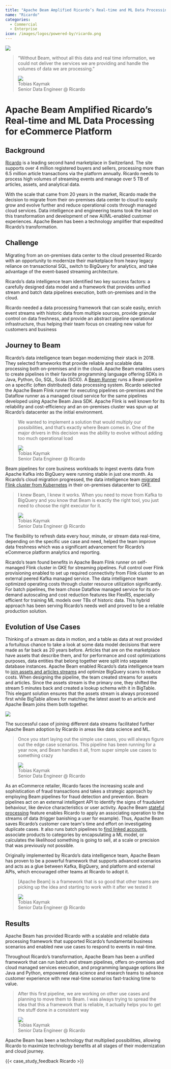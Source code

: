 ```yaml
---
title: "Apache Beam Amplified Ricardo’s Real-time and ML Data Processing for eCommerce Platform"
name: "Ricardo"
categories:
  - Commercial
  - Enterprise
icon: /images/logos/powered-by/ricardo.png
---
```

<!--
Licensed under the Apache License, Version 2.0 (the "License");
you may not use this file except in compliance with the License.
You may obtain a copy of the License at

http://www.apache.org/licenses/LICENSE-2.0

Unless required by applicable law or agreed to in writing, software
distributed under the License is distributed on an "AS IS" BASIS,
WITHOUT WARRANTIES OR CONDITIONS OF ANY KIND, either express or implied.
See the License for the specific language governing permissions and
limitations under the License.
-->
<div class="case-study-opinion">
    <div class="case-study-opinion-img">
        <img src="/images/logos/powered-by/ricardo.png"/>
    </div>
    <blockquote class="case-study-quote-block">
      <p class="case-study-quote-text">
        “Without Beam, without all this data and real time information, we could not deliver the services we are providing and handle the volumes of data we are processing.”
      </p>
      <div class="case-study-quote-author">
        <div class="case-study-quote-author-img">
            <img src="/images/tobias_kaymak_photo.png">
        </div>
        <div class="case-study-quote-author-info">
            <div class="case-study-quote-author-name">
              Tobias Kaymak
            </div>
            <div class="case-study-quote-author-position">
              Senior Data Engineer @ Ricardo
            </div>
        </div>
      </div>
    </blockquote>
</div>
<div class="case-study-post">

#  Apache Beam Amplified Ricardo’s Real-time and ML Data Processing for eCommerce Platform

## Background

[Ricardo](https://www.ricardo.ch/) is a leading second hand marketplace in Switzerland. The site supports over 4 million
registered buyers and sellers, processing more than 6.5 million article transactions via the platform annually. Ricardo
needs to process high volumes of streaming events and manage over 5 TB of articles, assets, and analytical data.

With the scale that came from 20 years in the market, Ricardo made the decision to migrate from their on-premises data
center to cloud to easily grow and evolve further and reduce operational costs through managed cloud services. Data
intelligence and engineering teams took the lead on this transformation and development of new AI/ML-enabled customer
experiences. Apache Beam has been a technology amplifier that expedited Ricardo’s transformation.

## Challenge

Migrating from an on-premises data center to the cloud presented Ricardo with an opportunity to modernize their
marketplace from heavy legacy reliance on transactional SQL, switch to BigQuery for analytics, and take advantage of the
event-based streaming architecture.

Ricardo’s data intelligence team identified two key success factors: a carefully designed data model and a framework
that provides unified stream and batch data pipelines execution, both on-premises and in the cloud.

Ricardo needed a data processing framework that can scale easily, enrich event streams with historic data from multiple
sources, provide granular control on data freshness, and provide an abstract pipeline operational infrastructure, thus
helping their team focus on creating new value for customers and business

## Journey to Beam

Ricardo’s data intelligence team began modernizing their stack in 2018. They selected frameworks that provide reliable
and scalable data processing both on-premises and in the cloud. Apache Beam enables users to create pipelines in their
favorite programming language offering SDKs in Java, Python, Go, SQL, Scala (SCIO).
A [Beam Runner](https://beam.apache.org/documentation/#available-runners) runs a Beam pipeline on a specific (often
distributed) data processing system. Ricardo selected the Apache Beam Flink runner for executing pipelines on-premises
and the Dataflow runner as a managed cloud service for the same pipelines developed using Apache Beam Java SDK. Apache
Flink is well known for its reliability and cost-efficiency and an on-premises cluster was spun up at Ricardo’s
datacenter as the initial environment.

<blockquote class="case-study-quote-block case-study-quote-wrapped">
  <p class="case-study-quote-text">
    We wanted to implement a solution that would multiply our possibilities, and that’s exactly where Beam comes in. One of the major drivers in this decision was the ability to evolve without adding too much operational load
  </p>
  <div class="case-study-quote-author">
    <div class="case-study-quote-author-img">
        <img src="/images/tobias_kaymak_photo.png">
    </div>
    <div class="case-study-quote-author-info">
        <div class="case-study-quote-author-name">
          Tobias Kaymak
        </div>
        <div class="case-study-quote-author-position">
          Senior Data Engineer @ Ricardo
        </div>
    </div>
  </div>
</blockquote>

Beam pipelines for core business workloads to ingest events data from Apache Kafka into BigQuery were running stable in
just one month. As Ricardo’s cloud migration progressed, the data intelligence
team [migrated Flink cluster from Kubernetes](https://www.youtube.com/watch?v=EcvnFH5LDE4) in their on-premises
datacenter to GKE.

<blockquote class="case-study-quote-block case-study-quote-wrapped">
  <p class="case-study-quote-text">
    I knew Beam, I knew it works. When you need to move from Kafka to BigQuery and you know that Beam is exactly the right tool, you just need to choose the right executor for it.
  </p>
  <div class="case-study-quote-author">
    <div class="case-study-quote-author-img">
        <img src="/images/tobias_kaymak_photo.png">
    </div>
    <div class="case-study-quote-author-info">
        <div class="case-study-quote-author-name">
          Tobias Kaymak
        </div>
        <div class="case-study-quote-author-position">
          Senior Data Engineer @ Ricardo
        </div>
    </div>
  </div>
</blockquote>

The flexibility to refresh data every hour, minute, or stream data real-time, depending on the specific use case and
need, helped the team improve data freshness which was a significant advancement for Ricardo’s eCommerce platform
analytics and reporting.

Ricardo’s team found benefits in Apache Beam Flink runner on self-managed Flink cluster in GKE for streaming pipelines.
Full control over Flink provisioning enabled to set up required connectivity from Flink cluster to an external peered
Kafka managed service. The data intelligence team optimized operating costs through cluster resource utilization
significantly. For batch pipelines, the team chose Dataflow managed service for its on-demand autoscaling and cost
reduction features like FlexRS, especially efficient for training ML models over TBs of historic data. This hybrid
approach has been serving Ricardo’s needs well and proved to be a reliable production solution.

## Evolution of Use Cases

Thinking of a stream as data in motion, and a table as data at rest provided a fortuitous chance to take a look at some
data model decisions that were made as far back as 20 years before. Articles that are on the marketplace have assets
that describe them, and for performance and cost optimizations purposes, data entities that belong together were split
into separate database instances. Apache Beam enabled Ricardo’s data intelligence team
to [join assets and articles streams](https://youtu.be/PiwLC-YK_Zw) and optimize BigQuery scans to reduce costs. When
designing the pipeline, the team created streams for assets and articles. Since the assets stream is the primary one,
they shifted the stream 5 minutes back and created a lookup schema with it in BigTable. This elegant solution ensures
that the assets stream is always processed first while BigTable allows for matching the latest asset to an article and
Apache Beam joins them both together.

<div class="post-scheme">
    <img src="/images/post_scheme.png">
</div>

The successful case of joining different data streams facilitated further Apache Beam adoption by Ricardo in areas like
data science and ML.

<blockquote class="case-study-quote-block case-study-quote-wrapped">
  <p class="case-study-quote-text">
    Once you start laying out the simple use cases, you will always figure out the edge case scenarios. This pipeline has been running for a year now, and Beam handles it all, from super simple use cases to something crazy
  </p>
  <div class="case-study-quote-author">
    <div class="case-study-quote-author-img">
        <img src="/images/tobias_kaymak_photo.png">
    </div>
    <div class="case-study-quote-author-info">
        <div class="case-study-quote-author-name">
          Tobias Kaymak
        </div>
        <div class="case-study-quote-author-position">
          Senior Data Engineer @ Ricardo
        </div>
    </div>
  </div>
</blockquote>

As an eCommerce retailer, Ricardo faces the increasing scale and sophistication of fraud transactions and takes a
strategic approach by employing Beam pipelines for fraud detection and prevention. Beam pipelines act on an external
intelligent API to identify the signs of fraudulent behaviour, like device characteristics or user activity. Apache Beam
[stateful processing](https://beam.apache.org/documentation/programming-guide/#state-and-timers) feature enables Ricardo
to apply an associating operation to the streams of data (trigger banishing a user for example). Thus, Apache Beam saves
Ricardo’s customer care team's time and effort on investigating duplicate cases. It also runs batch pipelines
to [find linked accounts](https://www.youtube.com/watch?v=LXnh9jNNfYY), associate products to categories by
encapsulating a ML model, or calculates the likelihood something is going to sell, at a scale or precision that was
previously not possible.

Originally implemented by Ricardo’s data intelligence team, Apache Beam has proven to be a powerful framework that
supports advanced scenarios and acts as a glue between Kafka, BigQuery, and platform and external APIs, which encouraged
other teams at Ricardo to adopt it.

<blockquote class="case-study-quote-block case-study-quote-wrapped">
  <p class="case-study-quote-text">
    [Apache Beam] is a framework that is so good that other teams are picking up the idea and starting to work with it after we tested it
  </p>
  <div class="case-study-quote-author">
    <div class="case-study-quote-author-img">
        <img src="/images/tobias_kaymak_photo.png">
    </div>
    <div class="case-study-quote-author-info">
        <div class="case-study-quote-author-name">
          Tobias Kaymak
        </div>
        <div class="case-study-quote-author-position">
          Senior Data Engineer @ Ricardo
        </div>
    </div>
  </div>
</blockquote>

## Results

Apache Beam has provided Ricardo with a scalable and reliable data processing framework that supported Ricardo’s
fundamental business scenarios and enabled new use cases to respond to events in real-time.

Throughout Ricardo’s transformation, Apache Beam has been a unified framework that can run batch and stream pipelines,
offers on-premises and cloud managed services execution, and programming language options like Java and Python,
empowered data science and research teams to advance customer experience with new real-time scenarios fast-tracking time
to value.

<blockquote class="case-study-quote-block case-study-quote-wrapped">
  <p class="case-study-quote-text">
    After this first pipeline, we are working on other use cases and planning to move them to Beam. I was always trying to spread the idea that this a framework that is reliable, it actually helps you to get the stuff done in a consistent way
  </p>
  <div class="case-study-quote-author">
    <div class="case-study-quote-author-img">
        <img src="/images/tobias_kaymak_photo.png">
    </div>
    <div class="case-study-quote-author-info">
        <div class="case-study-quote-author-name">
          Tobias Kaymak
        </div>
        <div class="case-study-quote-author-position">
          Senior Data Engineer @ Ricardo
        </div>
    </div>
  </div>
</blockquote>

Apache Beam has been a technology that multiplied possibilities, allowing Ricardo to maximize technology benefits at all
stages of their modernization and cloud journey.

{{< case_study_feedback Ricardo >}}

</div>
<div class="clear-nav"></div>
